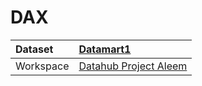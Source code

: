 



# DAX

|Dataset|[Datamart1](./../Datamart1.md)|
| :--- | :--- |
|Workspace|[Datahub Project Aleem](../../Workspaces/Datahub-Project-Aleem.md)|
